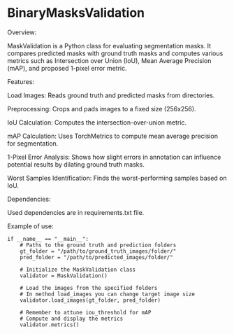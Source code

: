 # BinaryMasksValidation

Overview:

MaskValidation is a Python class for evaluating segmentation masks. It compares predicted masks with ground truth masks and computes various metrics such as Intersection over Union (IoU), Mean Average Precision (mAP), and proposed 1-pixel error metric.

Features:

Load Images: Reads ground truth and predicted masks from directories.

Preprocessing: Crops and pads images to a fixed size (256x256).

IoU Calculation: Computes the intersection-over-union metric.

mAP Calculation: Uses TorchMetrics to compute mean average precision for segmentation.

1-Pixel Error Analysis: Shows how slight errors in annotation can influence potential results by dilating ground truth masks.

Worst Samples Identification: Finds the worst-performing samples based on IoU.

Dependencies:

Used dependencies are in requirements.txt file.

Example of use:

    if __name__ == "__main__":
        # Paths to the ground truth and prediction folders
        gt_folder = "/path/to/ground_truth_images/folder/"
        pred_folder = "/path/to/predicted_images/folder/"
    
        # Initialize the MaskValidation class
        validator = MaskValidation()
         
        # Load the images from the specified folders
        # In method load_images you can change target image size
        validator.load_images(gt_folder, pred_folder)
        
        # Remember to attune iou_threshold for mAP 
        # Compute and display the metrics
        validator.metrics()
